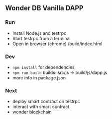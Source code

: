 ## Wonder DB Vanilla DAPP

### Run
+ Install Node.js and testrpc
+ Start testrpc from a terminal
+ Open in browser (chrome) /build/index.html

### Dev
+ `npm install` for dependencies
+ `npm run build`  builds: src/js -> build/js/dapp.js
+ more info in package.json

### Next
+ deploy smart contract on testrpc
+ interact with smart contract
+ wonder blockchain